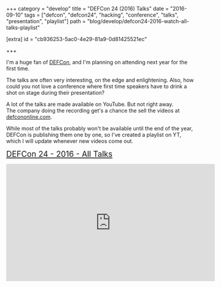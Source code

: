 +++
category = "develop"
title = "DEFCon 24 (2016) Talks"
date = "2016-09-10"
tags = ["defcon", "defcon24", "hacking", "conference", "talks", "presentation", "playlist"]
path = "blog/develop/defcon24-2016-watch-all-talks-playlist"

[extra]
id = "cb936253-5ac0-4e29-81a9-0d81425521ec"

+++

I'm a huge fan of [DEFCon](https://www.defcon.org/), and I'm planning on 
attending next year for the first time.

The talks are often very interesting, on the edge and enlightening. Also, how 
could you not love a conference where first time speakers have to drink a shot
on stage during their presentation? 

A lot of the talks are made available on YouTube. But not right away.  
The company doing the recording get's a chance the sell the videos at
[defcononline.com](https://www.defcononline.com).

While most of the talks probably won't be available until the end of the year,
DEFCon is publishing them one by one, so I've created a playlist on YT, which 
I will update whenever new videos come out.


<a style="font-size: 1.5em;" href="https://www.youtube.com/playlist?list=PL7gTU7vlLWKN-ca2ha0cYJBpR_pQKvMfa">DEFCon 24 - 2016 - All Talks</a>


<iframe width="560" height="315" src="https://www.youtube.com/embed/videoseries?list=PL7gTU7vlLWKN-ca2ha0cYJBpR_pQKvMfa" frameborder="0" allowfullscreen></iframe>

